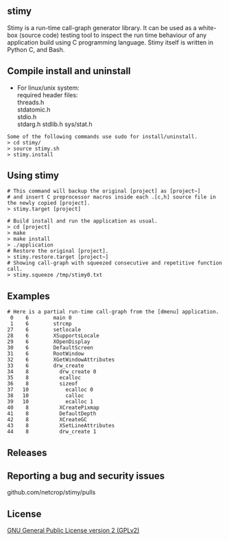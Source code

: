 ## stimy
Stimy is a run-time call-graph generator library. It can be used as a white-box (source code) testing tool to inspect the run time behaviour of any application build using C programming language.
Stimy itself is written in Python C, and Bash.
## Compile install and uninstall
* For linux/unix system:  
required header files:  
threads.h  
stdatomic.h  
stdio.h  
stdarg.h
stdlib.h
sys/stat.h
```
Some of the following commands use sudo for install/uninstall.
> cd stimy/
> source stimy.sh
> stimy.install
```
## Using stimy
```
# This command will backup the original [project] as [project~]
# and insert C preprocessor macros inside each .[c,h] source file in the newly copied [project].
> stimy.target [project]

# Build install and run the application as usual.
> cd [project]
> make
> make install
> ./application
# Restore the original [project].
> stimy.restore.target [project~]
# Showing call-graph with squeezed consecutive and repetitive function call.
> stimy.squeeze /tmp/stimy0.txt
```
## Examples
```
# Here is a partial run-time call-graph from the [dmenu] application.
 0    6        main 0
 1    6        strcmp
27    6        setlocale
28    6        XSupportsLocale
29    6        XOpenDisplay
30    6        DefaultScreen
31    6        RootWindow
32    6        XGetWindowAttributes
33    6        drw_create
34    8          drw_create 0
35    8          ecalloc
36    8          sizeof
37   10            ecalloc 0
38   10            calloc
39   10            ecalloc 1
40    8          XCreatePixmap
41    8          DefaultDepth
42    8          XCreateGC
43    8          XSetLineAttributes
44    8          drw_create 1
```
## Releases

## Reporting a bug and security issues

github.com/netcrop/stimy/pulls

## License

[GNU General Public License version 2 (GPLv2)](https://raw.githubusercontent.com/netcrop/lwrap/beta/LICENSE)
